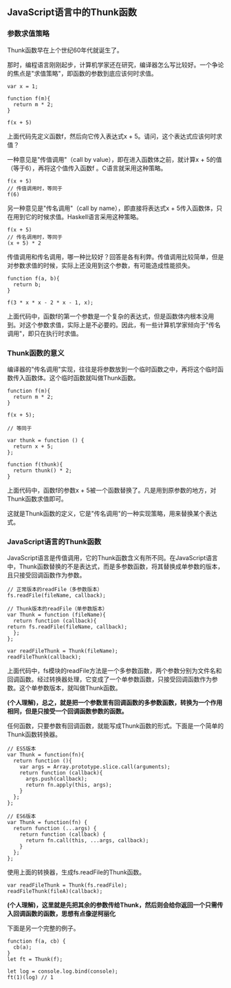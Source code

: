 ## JavaScript语言中的Thunk函数

### 参数求值策略
Thunk函数早在上个世纪60年代就诞生了。

那时，编程语言刚刚起步，计算机学家还在研究，编译器怎么写比较好。一个争论的焦点是"求值策略"，即函数的参数到底应该何时求值。

    var x = 1;
    
    function f(m){
      return m * 2;
    }
    
    f(x + 5)
上面代码先定义函数f，然后向它传入表达式x + 5。请问，这个表达式应该何时求值？

一种意见是"传值调用"（call by value），即在进入函数体之前，就计算x + 5的值（等于6），再将这个值传入函数f 。C语言就采用这种策略。

    f(x + 5)
    // 传值调用时，等同于
    f(6)
另一种意见是"传名调用"（call by name），即直接将表达式x + 5传入函数体，只在用到它的时候求值。Haskell语言采用这种策略。

    f(x + 5)
    // 传名调用时，等同于
    (x + 5) * 2
传值调用和传名调用，哪一种比较好？回答是各有利弊。传值调用比较简单，但是对参数求值的时候，实际上还没用到这个参数，有可能造成性能损失。
    
    function f(a, b){
      return b;
    }
    
    f(3 * x * x - 2 * x - 1, x);
上面代码中，函数f的第一个参数是一个复杂的表达式，但是函数体内根本没用到。对这个参数求值，实际上是不必要的。因此，有一些计算机学家倾向于"传名调用"，即只在执行时求值。

### Thunk函数的意义
编译器的"传名调用"实现，往往是将参数放到一个临时函数之中，再将这个临时函数传入函数体。这个临时函数就叫做Thunk函数。

    function f(m){
      return m * 2;
    }
    
    f(x + 5);
    
    // 等同于
    
    var thunk = function () {
      return x + 5;
    };
    
    function f(thunk){
      return thunk() * 2;
    }
上面代码中，函数f的参数x + 5被一个函数替换了。凡是用到原参数的地方，对Thunk函数求值即可。

这就是Thunk函数的定义，它是"传名调用"的一种实现策略，用来替换某个表达式。

### JavaScript语言的Thunk函数
JavaScript语言是传值调用，它的Thunk函数含义有所不同。在JavaScript语言中，Thunk函数替换的不是表达式，而是多参数函数，将其替换成单参数的版本，且只接受回调函数作为参数。

```
// 正常版本的readFile（多参数版本）
fs.readFile(fileName, callback);

// Thunk版本的readFile（单参数版本）
var Thunk = function (fileName){
  return function (callback){
return fs.readFile(fileName, callback);
  };
};

var readFileThunk = Thunk(fileName);
readFileThunk(callback);
```

上面代码中，fs模块的readFile方法是一个多参数函数，两个参数分别为文件名和回调函数。经过转换器处理，它变成了一个单参数函数，只接受回调函数作为参数。这个单参数版本，就叫做Thunk函数。

**(个人理解)，总之，就是把一个参数里有回调函数的多参数函数，转换为一个作用相同，但是只接受一个回调函数参数的函数。**


任何函数，只要参数有回调函数，就能写成Thunk函数的形式。下面是一个简单的Thunk函数转换器。

```
// ES5版本
var Thunk = function(fn){
  return function (){
    var args = Array.prototype.slice.call(arguments);
    return function (callback){
      args.push(callback);
      return fn.apply(this, args);
    }
  };
};

// ES6版本
var Thunk = function(fn) {
  return function (...args) {
    return function (callback) {
      return fn.call(this, ...args, callback);
    }
  };
};
```

使用上面的转换器，生成fs.readFile的Thunk函数。

```
var readFileThunk = Thunk(fs.readFile);
readFileThunk(fileA)(callback);
```

**(个人理解)，这里就是先把其余的参数传给Thunk，然后则会给你返回一个只需传入回调函数的函数，思想有点像逆柯丽化**


下面是另一个完整的例子。

```
function f(a, cb) {
  cb(a);
}
let ft = Thunk(f);

let log = console.log.bind(console);
ft(1)(log) // 1

```

